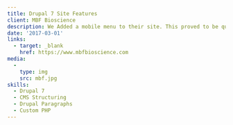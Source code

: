 ```yaml
---
title: Drupal 7 Site Features
client: MBF Bioscience
description: We Added a mobile menu to their site. This proved to be quite intensive due to the way their current menu plugin was working. We also reconfigured their content templates to give the author custom control of each sections background color, borders, etc.
date: '2017-03-01'
links:
  - target: _blank
    href: https://www.mbfbioscience.com
media:
  -
    type: img
    src: mbf.jpg
skills:
  - Drupal 7
  - CMS Structuring
  - Drupal Paragraphs
  - Custom PHP
---
```


